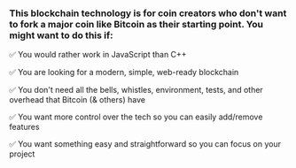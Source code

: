 ### This blockchain technology is for coin creators who don't want to fork a major coin like Bitcoin as their starting point. You might want to do this if:

✅  You would rather work in JavaScript than C++

✅  You are looking for a modern, simple, web-ready blockchain

✅  You don't need all the bells, whistles, environment, tests, and other overhead that Bitcoin (& others) have

✅  You want more control over the tech so you can easily add/remove features

✅  You want something easy and straightforward so you can focus on your project
